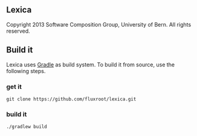 ## Lexica
Copyright 2013 Software Composition Group, University of Bern. All rights reserved.

## Build it
Lexica uses [Gradle](http://gradle.org) as build system. To build it from source, use the following steps.

### get it
`git clone https://github.com/fluxroot/lexica.git`

### build it
`./gradlew build`
